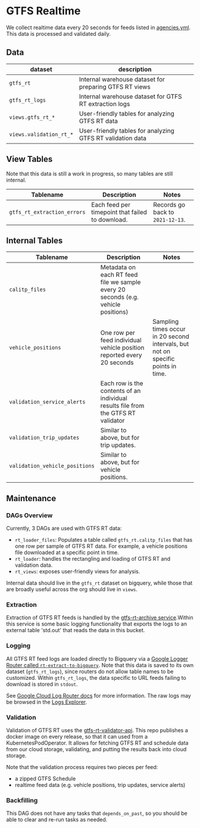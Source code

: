 # GTFS Realtime

We collect realtime data every 20 seconds for feeds listed in [agencies.yml](../warehouse/agencies.md).
This data is processed and validated daily.


## Data

| dataset | description |
| ------- | ----------- |
| `gtfs_rt` | Internal warehouse dataset for preparing GTFS RT views |
| `gtfs_rt_logs` | Internal warehouse dataset for GTFS RT extraction logs |
| `views.gtfs_rt_*` | User-friendly tables for analyzing GTFS RT data  |
| `views.validation_rt_*` | User-friendly tables for analyzing GTFS RT validation data |

## View Tables

Note that this data is still a work in progress, so many tables are still internal.

| Tablename | Description | Notes |
|----- | -------- | -------|
| `gtfs_rt_extraction_errors` | Each feed per timepoint that failed to download. | Records go back to `2021-12-13`. |

## Internal Tables

| Tablename | Description | Notes |
| --------- | ----------- | ----- |
| `calitp_files` | Metadata on each RT feed file we sample every 20 seconds (e.g. vehicle positions) | |
| `vehicle_positions` | One row per feed individual vehicle position reported every 20 seconds | Sampling times occur in 20 second intervals, but not on specific points in time. |
| `validation_service_alerts` | Each row is the contents of an individual results file from the GTFS RT validator | |
| `validation_trip_updates` | Similar to above, but for trip updates. | |
| `validation_vehicle_positions` | Similar to above, but for vehicle positions. | |

## Maintenance

### DAGs Overview

Currently, 3 DAGs are used with GTFS RT data:

* `rt_loader_files`: Populates a table called `gtfs_rt.calitp_files` that has one row per
    sample of GTFS RT data. For example, a vehicle positions file downloaded at a specific point in time.
* `rt_loader`: handles the rectangling and loading of GTFS RT and validation data.
* `rt_views`: exposes user-friendly views for analysis.

Internal data should live in the `gtfs_rt` dataset on bigquery, while those that are
broadly useful across the org should live in `views`.

### Extraction

Extraction of GTFS RT feeds is handled by the [gtfs-rt-archive service](../services/gtfs-rt-archive.md).Within this service is some basic logging functionality that exports the logs to an external table 'std.out' that reads the data in this bucket.

### Logging

All GTFS RT feed logs are loaded directly to Bigquery via a [Google Logger Router called `rt-extract-to-bigquery`](https://console.cloud.google.com/logs/router?project=cal-itp-data-infra). Note that this data is saved to its own dataset (`gtfs_rt_logs`), since routers do not allow table names to be customized. Within `gtfs_rt_logs`, the data specific to URL feeds failing to download is stored in `stdout`.

See [Google Cloud Log Router docs](https://cloud.google.com/logging/docs/routing/overview) for more information.
The raw logs may be browsed in the [Logs Explorer](https://console.cloud.google.com/logs/query?project=cal-itp-data-infra).

### Validation

Validation of GTFS RT uses the [gtfs-rt-validator-api](https://github.com/cal-itp/gtfs-rt-validator-api).
This repo publishes a docker image on every release, so that it can used from a KubernetesPodOperator.
It allows for fetching GTFS RT and schedule data from our cloud storage, validating, and putting the results
back into cloud storage.

Note that the validation process requires two pieces per feed:

* a zipped GTFS Schedule
* realtime feed data (e.g. vehicle positions, trip updates, service alerts)

### Backfilling

This DAG does not have any tasks that `depends_on_past`, so you should be able to
clear and re-run tasks as needed.
